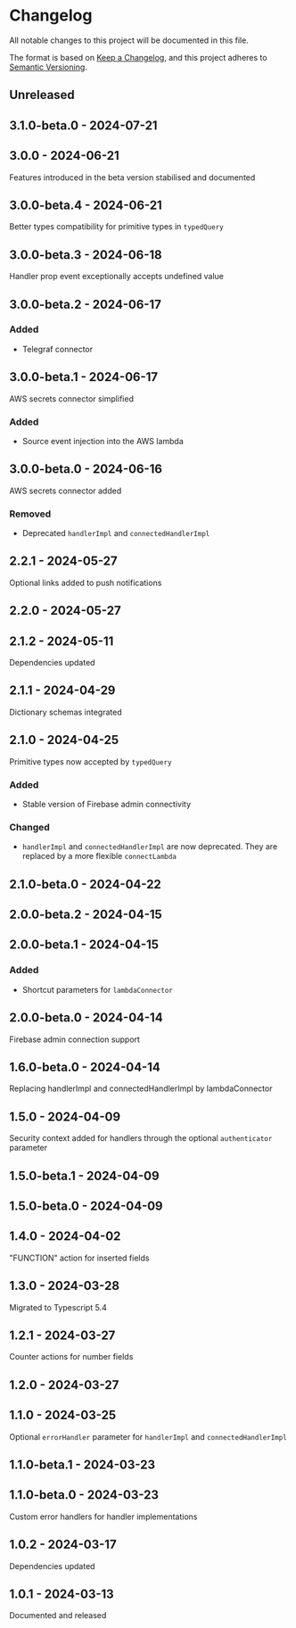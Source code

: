 # Changelog
All notable changes to this project will be documented in this file.

The format is based on [Keep a Changelog](https://keepachangelog.com/en/1.0.0/),
and this project adheres to [Semantic Versioning](https://semver.org/spec/v2.0.0.html).

## Unreleased

## 3.1.0-beta.0 - 2024-07-21

## 3.0.0 - 2024-06-21
Features introduced in the beta version stabilised and documented

## 3.0.0-beta.4 - 2024-06-21
Better types compatibility for primitive types in `typedQuery`

## 3.0.0-beta.3 - 2024-06-18
Handler prop event exceptionally accepts undefined value

## 3.0.0-beta.2 - 2024-06-17
### Added
- Telegraf connector

## 3.0.0-beta.1 - 2024-06-17
AWS secrets connector simplified

### Added
- Source event injection into the AWS lambda

## 3.0.0-beta.0 - 2024-06-16
AWS secrets connector added

### Removed
- Deprecated `handlerImpl` and `connectedHandlerImpl`

## 2.2.1 - 2024-05-27
Optional links added to push notifications

## 2.2.0 - 2024-05-27

## 2.1.2 - 2024-05-11
Dependencies updated

## 2.1.1 - 2024-04-29
Dictionary schemas integrated

## 2.1.0 - 2024-04-25
Primitive types now accepted by `typedQuery`

### Added
- Stable version of Firebase admin connectivity

### Changed
- `handlerImpl` and `connectedHandlerImpl` are now deprecated. They are replaced by a more flexible `connectLambda`

## 2.1.0-beta.0 - 2024-04-22

## 2.0.0-beta.2 - 2024-04-15

## 2.0.0-beta.1 - 2024-04-15
### Added
- Shortcut parameters for `lambdaConnector`

## 2.0.0-beta.0 - 2024-04-14
Firebase admin connection support

## 1.6.0-beta.0 - 2024-04-14
Replacing handlerImpl and connectedHandlerImpl by lambdaConnector

## 1.5.0 - 2024-04-09
Security context added for handlers through the optional `authenticator` parameter

## 1.5.0-beta.1 - 2024-04-09

## 1.5.0-beta.0 - 2024-04-09

## 1.4.0 - 2024-04-02
"FUNCTION" action for inserted fields

## 1.3.0 - 2024-03-28
Migrated to Typescript 5.4

## 1.2.1 - 2024-03-27
Counter actions for number fields

## 1.2.0 - 2024-03-27

## 1.1.0 - 2024-03-25
Optional `errorHandler` parameter for `handlerImpl` and `connectedHandlerImpl`

## 1.1.0-beta.1 - 2024-03-23

## 1.1.0-beta.0 - 2024-03-23
Custom error handlers for handler implementations

## 1.0.2 - 2024-03-17
Dependencies updated

## 1.0.1 - 2024-03-13
Documented and released
